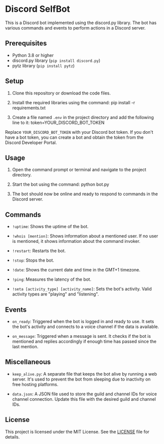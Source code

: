 # Discord SelfBot

This is a Discord bot implemented using the discord.py library. The bot has various commands and events to perform actions in a Discord server.

## Prerequisites

- Python 3.8 or higher
- discord.py library (`pip install discord.py`)
- pytz library (`pip install pytz`)

## Setup

1. Clone this repository or download the code files.

2. Install the required libraries using the command:
pip install -r requirements.txt

3. Create a file named `.env` in the project directory and add the following line to it:
token=YOUR_DISCORD_BOT_TOKEN

Replace `YOUR_DISCORD_BOT_TOKEN` with your Discord bot token. If you don't have a bot token, you can create a bot and obtain the token from the Discord Developer Portal.

## Usage

1. Open the command prompt or terminal and navigate to the project directory.

2. Start the bot using the command:
python bot.py

3. The bot should now be online and ready to respond to commands in the Discord server.

## Commands

- `!uptime`: Shows the uptime of the bot.

- `!whois [mention]`: Shows information about a mentioned user. If no user is mentioned, it shows information about the command invoker.

- `!restart`: Restarts the bot.

- `!stop`: Stops the bot.

- `!date`: Shows the current date and time in the GMT+1 timezone.

- `!ping`: Measures the latency of the bot.

- `!seta [activity_type] [activity_name]`: Sets the bot's activity. Valid activity types are "playing" and "listening".

## Events

- `on_ready`: Triggered when the bot is logged in and ready to use. It sets the bot's activity and connects to a voice channel if the data is available.

- `on_message`: Triggered when a message is sent. It checks if the bot is mentioned and replies accordingly if enough time has passed since the last mention.

## Miscellaneous

- `keep_alive.py`: A separate file that keeps the bot alive by running a web server. It's used to prevent the bot from sleeping due to inactivity on free hosting platforms.

- `data.json`: A JSON file used to store the guild and channel IDs for voice channel connection. Update this file with the desired guild and channel IDs.

## License

This project is licensed under the MIT License. See the [LICENSE](LICENSE) file for details.
